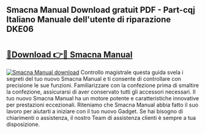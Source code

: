 ## Smacna Manual Download gratuit PDF - Part-cqj Italiano Manuale dell'utente di riparazione DKE06

# <h2><a href="http://dfdxpo.blite.top/?on=Smacna+Manual">🔗Download 👉🔴 Smacna Manual</a></h2>

[![Smacna Manual download](https://i.imgur.com/lujVjoI.png)](http://dfdxpo.blite.top/?on=Smacna+Manual)
Controllo magistrale questa guida svela i segreti del tuo nuovo Smacna Manual e ti consente di controllare con precisione le sue funzioni. Familiarizzare con la confezione prima di smaltire la confezione, assicurarsi di aver conservato tutti gli accessori necessari. Il tuo nuovo Smacna Manual ha un motore potente e caratteristiche innovative per prestazioni eccezionali. Riteniamo che Smacna Manual abbia fatto il suo lavoro per aiutarti a iniziare con il tuo nuovo Gadget. Se hai bisogno di chiarimenti o assistenza, il nostro Team di assistenza clienti è sempre a tua disposizione.
